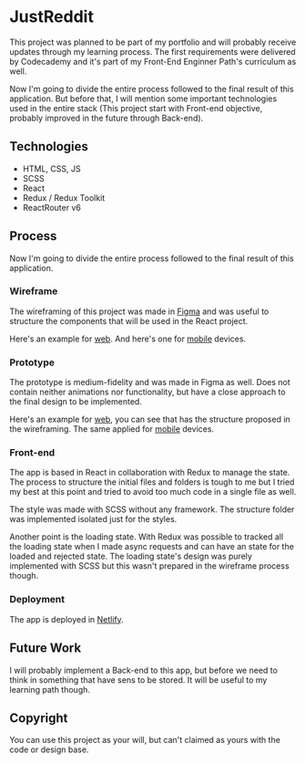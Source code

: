 # JustReddit

This project was planned to be part of my portfolio and will probably receive updates through my learning process. The first requirements were delivered by Codecademy and it's part of my Front-End Enginner Path's curriculum as well.

Now I'm going to divide the entire process followed to the final result of this application. But before that, I will mention some important technologies used in the entire stack (This project start with Front-end objective, probably improved in the future through Back-end).

## Technologies

- HTML, CSS, JS
- SCSS
- React
- Redux / Redux Toolkit
- ReactRouter v6

## Process

Now I'm going to divide the entire process followed to the final result of this application.

### Wireframe

The wireframing of this project was made in [Figma](https://www.figma.com/proto/1u9bH8RhuQ5hcpAIzaiyES/Personal-Project---Reddit-Client?page-id=2%3A29&node-id=885%3A752&viewport=258%2C48%2C0.17&scaling=min-zoom) and was useful to structure the components that will be used in the React project.

Here's an example for [web](https://files.fm/thumb_show.php?i=qnaf2jtzm). And here's one for [mobile](https://files.fm/thumb_show.php?i=adk8buses) devices.

### Prototype

The prototype is medium-fidelity and was made in Figma as well. Does not contain neither animations nor functionality, but have a close approach to the final design to be implemented.

Here's an example for [web](https://files.fm/thumb_show.php?i=f6ejkwkna), you can see that has the structure proposed in the wireframing. The same applied for [mobile](https://files.fm/thumb_show.php?i=wp59f2n5a) devices.

### Front-end

The app is based in React in collaboration with Redux to manage the state. The process to structure the initial files and folders is tough to me but I tried my best at this point and tried to avoid too much code in a single file as well.

The style was made with SCSS without any framework. The structure folder was implemented isolated just for the styles.

Another point is the loading state. With Redux was possible to tracked all the loading state when I made async requests and can have an state for the loaded and rejected state. The loading state's design was purely implemented with SCSS but this wasn't prepared in the wireframe process though.

### Deployment

The app is deployed in [Netlify](https://gifted-bartik-a08374.netlify.app/).

## Future Work

I will probably implement a Back-end to this app, but before we need to think in something that have sens to be stored. It will be useful to my learning path though.

## Copyright

You can use this project as your will, but can't claimed as yours with the code or design base.
